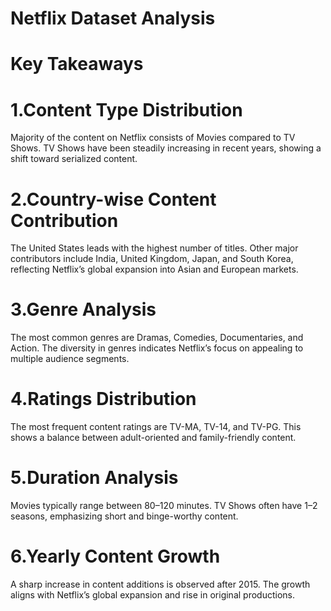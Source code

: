 # Netflix Dataset Analysis
# Key Takeaways
# 1.Content Type Distribution
Majority of the content on Netflix consists of Movies compared to TV Shows.
TV Shows have been steadily increasing in recent years, showing a shift toward serialized content.
# 2.Country-wise Content Contribution
The United States leads with the highest number of titles.
Other major contributors include India, United Kingdom, Japan, and South Korea, reflecting Netflix’s global expansion into Asian and European markets.
 # 3.Genre Analysis
The most common genres are Dramas, Comedies, Documentaries, and Action.
The diversity in genres indicates Netflix’s focus on appealing to multiple audience segments.
# 4.Ratings Distribution
The most frequent content ratings are TV-MA, TV-14, and TV-PG.
This shows a balance between adult-oriented and family-friendly content.
# 5.Duration Analysis
Movies typically range between 80–120 minutes.
TV Shows often have 1–2 seasons, emphasizing short and binge-worthy content.
# 6.Yearly Content Growth
A sharp increase in content additions is observed after 2015.
The growth aligns with Netflix’s global expansion and rise in original productions.
